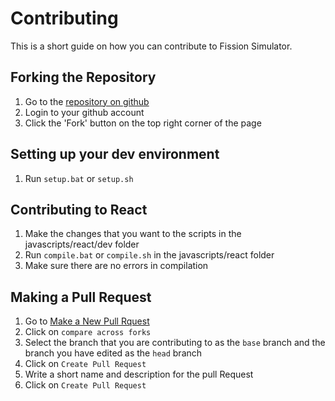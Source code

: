 # Contributing
This is a short guide on how you can contribute to Fission Simulator.

## Forking the Repository
1. Go to the [repository on github](https://github.com/Redfire75369/Fission-Simulator)
2. Login to your github account
3. Click the 'Fork' button on the top right corner of the page

## Setting up your dev environment
1. Run `setup.bat` or `setup.sh`

## Contributing to React
1. Make the changes that you want to the scripts in the javascripts/react/dev folder
2. Run `compile.bat` or `compile.sh` in the javascripts/react folder
3. Make sure there are no errors in compilation

## Making a Pull Request
1. Go to [Make a New Pull Rquest](https://github.com/Redfire75369/Fission-Simulator/compare)
2. Click on `compare across forks`
3. Select the branch that you are contributing to as the `base` branch and the branch you have edited as the `head` branch
4. Click on `Create Pull Request`
5. Write a short name and description for the pull Request
6. Click on `Create Pull Request`
